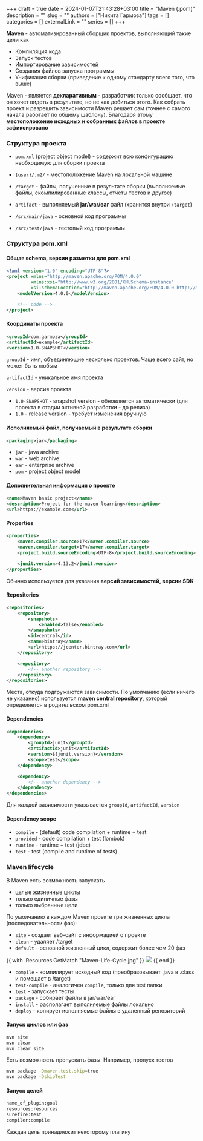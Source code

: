 +++ 
draft = true
date = 2024-01-07T21:43:28+03:00
title = "Maven (.pom)"
description = ""
slug = ""
authors = ["Никита Гармоза"]
tags = []
categories = []
externalLink = ""
series = []
+++

**Maven** - автоматизированный сборщик проектов, выполняющий такие цели как

- Компиляция кода
- Запуск тестов
- Импортирование зависимостей
- Создания файлов запуска программы
- Унификация сборки (приведение к одному стандарту всего того, что выше)

Maven - является **декларативным** - разработчик только сообщает, что он хочет видеть в результате, но не как добиться этого. Как собрать проект и разрешить зависимости Maven решает сам (точнее с самого начала работает по общему шаблону). Благодаря этому **местоположение исходных и собранных файлов в проекте зафиксировано**

### Структура проекта

- `pom.xml` (project object model) - содержит всю конфигурацию необходимую для сборки проекта

- `{user}/.m2/` - местоположение Maven на локальной машине

- `/target` - файлы, полученные в результате сборки (выполняемые файлы, скомпилированные классы, отчеты тестов и другое)

- `artifact` - выполняемый **jar/war/ear** файл (хранится внутри `/target`)

- `/src/main/java` - основной код программы

- `/src/test/java` - тестовый код программы

### Структура pom.xml

#### Общая schema, версии разметки для pom.xml

```xml
<?xml version="1.0" encoding="UTF-8"?>
<project xmlns="http://maven.apache.org/POM/4.0.0"
         xmlns:xsi="http://www.w3.org/2001/XMLSchema-instance"
         xsi:schemaLocation="http://maven.apache.org/POM/4.0.0 http://maven.apache.org/xsd/maven-4.0.0.xsd">
    <modelVersion>4.0.0</modelVersion>

    <!-- code -->
</project>
```

#### Координаты проекта

```xml
<groupId>com.garmoza</groupId>
<artifactId>example</artifactId>
<version>1.0-SNAPSHOT</version>
```

`groupId` - имя, объединяющие несколько проектов. Чаще всего сайт, но может быть любым

`artifactId` - уникальное имя проекта

`version` - версия проекта

- `1.0-SNAPSHOT` - snapshot version - обновляется автоматически (для проекта в стадии активной разработки - до релиза)
- `1.0` - release version - требует изменения вручную

#### Исполняемый файл, получаемый в результате сборки

```xml
<packaging>jar</packaging>
```

- `jar` - java archive
- `war` - web archive
- `ear` - enterprise archive
- `pom` - project object model

#### Дополнительная информация о проекте

```xml
<name>Maven basic project</name>
<description>Project for the maven learning</description>
<url>https://example.com</url>
```

#### Properties

```xml
<properties>
    <maven.compiler.source>17</maven.compiler.source>
    <maven.compiler.target>17</maven.compiler.target>
    <project.build.sourceEncoding>UTF-8</project.build.sourceEncoding>

    <junit.version>4.13.2</junit.version>
</properties>
```

Обычно используется для указания **версий зависимостей, версии SDK**

#### Repositories

```xml
<repositories>
    <repository>
        <snapshots>
            <enabled>false</enabled>
        </snapshots>
        <id>central</id>
        <name>bintray</name>
        <url>https://jcenter.bintray.com</url>
    </repository>

    <repository>
        <!-- another repository -->
    </repository>
</repositories>
```

Места, откуда подгружаются зависимости. По умолчанию (если ничего не указанно) используется **maven central repository**,
который определяется в родительском pom.xml

#### Dependencies

```xml
<dependencies>
    <dependency>
        <groupId>junit</groupId>
        <artifactId>junit</artifactId>
        <version>${junit.version}</version>
        <scope>test</scope>
    </dependency>

    <dependency>
        <!-- another dependency -->
    </dependency>
</dependencies>
```

Для каждой зависимости указывается `groupId`, `artifactId`, `version`

#### Dependency scope

- `compile` - (default) code compilation + runtime + test
- `provided` - code compilation + test (lombok)
- `runtime` - runtime + test (jdbc)
- `test` - test (compile and runtime of tests)

### Maven lifecycle

В Maven есть возможность запускать

- целые жизненные циклы
- только единичные фазы
- только выбранные цели

<!-- {{ $image := .Resources.Get "maven-lifecycles-n-goals-graph.webp" }} -->

<!-- <img src="maven-lifecycles-n-goals-graph.webp" alt="" /> -->

По умолчанию в каждом Maven проекте три жизненных цикла (последовательности фаз):

- `site` - создает веб-сайт с информацией о проекте
- `clean` - удаляет /target
- `default` - основной жизненный цикл, содержит более чем 20 фаз

<!-- {{ $image := .Resources.Get "Maven-Life-Cycle.jpg" }} -->

{{ with .Resources.GetMatch "Maven-Life-Cycle.jpg" }}
<img src="{{ .RelPermalink }}" width="{{ .Width }}" height="{{ .Height }}">
{{ end }}

<!-- <img src="Maven-Life-Cycle.jpg" alt="" /> -->

- `compile` - компилирует исходный код (преобразовывает .java в .class и помещает в /target)
- `test-compile` - аналогичен `compile`, только для test папки
- `test` - запускает тесты
- `package` - собирает файлы в jar/war/ear
- `install` - располагает выполняемые файлы локально
- `deploy` - копирует исполняемые файлы в удаленный репозиторий

#### Запуск циклов или фаз

```bash
mvn site
mvn clear
mvn clear site
```

Есть возможность пропускать фазы. Например, пропуск тестов

```bash
mvn package -Dmaven.test.skip=true
mvn package -DskipTest
```

#### Запуск целей

```bash
name_of_plugin:goal
resources:resources
surefire:test
compiler:compile
```

Каждая цель принадлежит некоторому плагину

